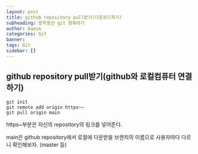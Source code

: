 ```yaml
---
layout: post
title: github repository pull받기(다운로드하기)
subheading: 방학동안 git 정복하기
author: Daeun
categories: Git
banner:
tags: Git 
sidebar: []
---
```


## github repository pull받기(github와 로컬컴퓨터 연결하기)
```
git init
git remote add origin https~~
git pull origin main
```

https~부분은 자신의 repository의 링크를 넣어준다.

main은 github repository에서 로컬에 다운받을 브렌치의 이름으로 사용자마다 다르니 확인해보자. (master 등)